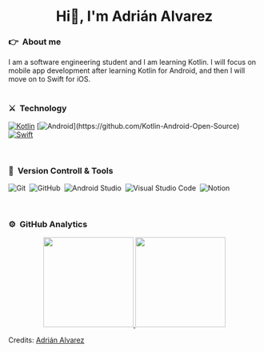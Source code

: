 <div align="center"><h1>Hi👋, I'm Adrián Alvarez</h1></div>

### 👉 &nbsp;About me 

<div font-size>I am a software engineering student and I am learning Kotlin. I will focus on mobile app development after learning Kotlin for Android, and then I will move on to Swift for iOS.</div>

<br>

### ⚔️ &nbsp;Technology

[![Kotlin](https://img.shields.io/badge/kotlin-%23FF5722.svg?&style=for-the-badge&logo=kotlin&logoColor=purple)](https://github.com/Kotlin-Android-Open-Source)
[![Android](https://img.shields.io/badge/android-teal.svg?&style=for-the-badge&logo=android&logoColor=white")](https://github.com/Kotlin-Android-Open-Source)
[![Swift](https://img.shields.io/badge/swift-%E24462.svg?&style=for-the-badge&logo=swift&logoColor=orange)](https://github.com/swift-ios-Open-Source)

<br>

### 🧰 &nbsp;Version Controll & Tools 

![Git](https://img.shields.io/badge/git-%23F05033.svg?style=for-the-badge&logo=git&logoColor=white)&nbsp;
![GitHub](https://img.shields.io/badge/github-%23121011.svg?style=for-the-badge&logo=github&logoColor=white)&nbsp;
![Android Studio](https://img.shields.io/badge/Android%20Studio%20-0078d7.svg?style=for-the-badge&logo=android-studio-&logoColor=white)&nbsp;
![Visual Studio Code](https://img.shields.io/badge/Visual%20Studio%20Code-0078d7.svg?style=for-the-badge&logo=visual-studio-code&logoColor=white)&nbsp;
![Notion](https://img.shields.io/badge/Notion-%23000000.svg?style=for-the-badge&logo=notion&logoColor=white)&nbsp;

<br>

### ⚙️ &nbsp;GitHub Analytics

<p align="center">
<a href="https://github.com/Cordobot">
  <img height="180em" src="https://github-readme-stats-eight-theta.vercel.app/api?username=Cordobot&show_icons=true&theme=algolia&include_all_commits=true&count_private=true"/>
  <img height="180em" src="https://github-readme-stats-eight-theta.vercel.app/api/top-langs/?username=Cordobot&layout=compact&langs_count=8&theme=algolia"/>
</a>
</p>


Credits: [Adrián Alvarez](https://github.com/Cordobot)
<!--
**Cordobot/Cordobot** is a ✨ _special_ ✨ repository because its `README.md` (this file) appears on your GitHub profile.
